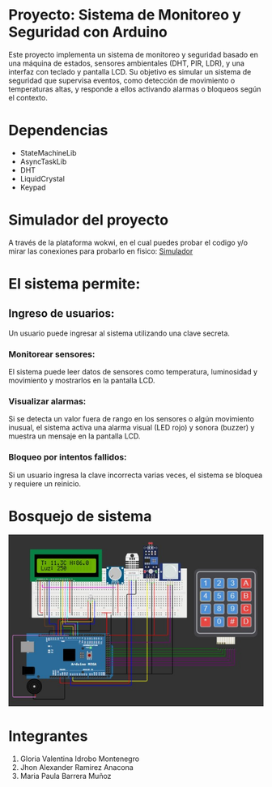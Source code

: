 # Proyecto: Sistema de Monitoreo y Seguridad con Arduino
Este proyecto implementa un sistema de monitoreo y seguridad basado en una máquina de estados, sensores ambientales (DHT, PIR, LDR), y una interfaz con teclado y pantalla LCD. Su objetivo es simular un sistema de seguridad que supervisa eventos, como detección de movimiento o temperaturas altas, y responde a ellos activando alarmas o bloqueos según el contexto.

# Dependencias
- StateMachineLib
- AsyncTaskLib
- DHT 
- LiquidCrystal 
- Keypad

# Simulador del proyecto
A través de la plataforma wokwi, en el cual puedes probar el codigo y/o mirar las conexiones para probarlo en fisico: [Simulador](https://wokwi.com/projects/415921841071873025 "Simulador")

# El sistema permite: 
## Ingreso de usuarios:
Un usuario puede ingresar al sistema utilizando una clave secreta.

### Monitorear sensores: 
El sistema puede leer datos de sensores como temperatura, luminosidad y movimiento y mostrarlos en la pantalla LCD.

### Visualizar alarmas:
Si se detecta un valor fuera de rango en los sensores o algún movimiento inusual, el sistema activa una alarma visual (LED rojo) y sonora (buzzer) y muestra un mensaje en la pantalla LCD.

### Bloqueo por intentos fallidos:
Si un usuario ingresa la clave incorrecta varias veces, el sistema se bloquea y requiere un reinicio.

# Bosquejo de sistema
![image](https://github.com/sonhuila/entregaFinalAC/blob/main/bosquejo.jpeg)

# Integrantes
1. Gloria Valentina Idrobo Montenegro
2. Jhon Alexander Ramirez Anacona
3. Maria Paula Barrera Muñoz
